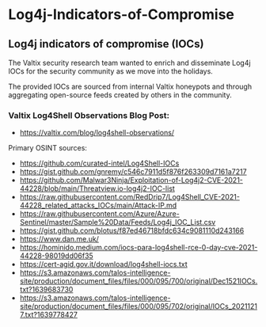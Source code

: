 # Log4j-Indicators-of-Compromise
## Log4j indicators of compromise (IOCs)

The Valtix security research team wanted to enrich and disseminate Log4j IOCs for the security community as we move into the holidays.

The provided IOCs are sourced from internal Valtix honeypots and through aggregating open-source feeds created by others in the community.

### Valtix Log4Shell Observations Blog Post:
* https://valtix.com/blog/log4shell-observations/

Primary OSINT sources:
- https://github.com/curated-intel/Log4Shell-IOCs
- https://gist.github.com/gnremy/c546c7911d5f876f263309d7161a7217
- https://github.com/Malwar3Ninja/Exploitation-of-Log4j2-CVE-2021-44228/blob/main/Threatview.io-log4j2-IOC-list
- https://raw.githubusercontent.com/RedDrip7/Log4Shell_CVE-2021-44228_related_attacks_IOCs/main/Attack-IP.md
- https://raw.githubusercontent.com/Azure/Azure-Sentinel/master/Sample%20Data/Feeds/Log4j_IOC_List.csv
- https://gist.github.com/blotus/f87ed46718bfdc634c9081110d243166
- https://www.dan.me.uk/
- https://hominido.medium.com/iocs-para-log4shell-rce-0-day-cve-2021-44228-98019dd06f35
- https://cert-agid.gov.it/download/log4shell-iocs.txt
- https://s3.amazonaws.com/talos-intelligence-site/production/document_files/files/000/095/700/original/Dec1521IOCs.txt?1639683730
- https://s3.amazonaws.com/talos-intelligence-site/production/document_files/files/000/095/702/original/IOCs_20211217.txt?1639778427
